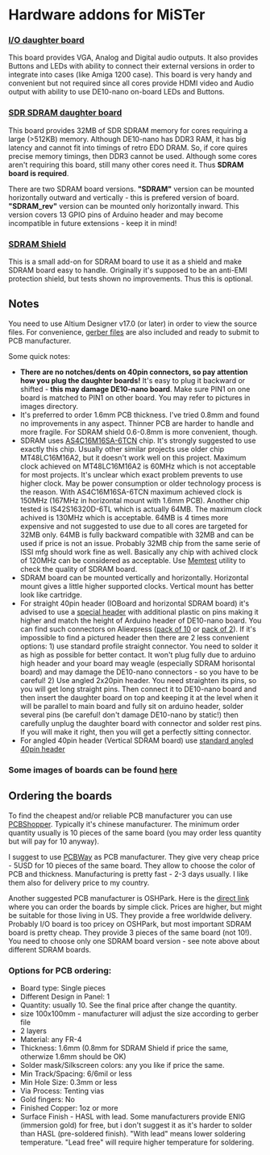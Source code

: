 # Hardware addons for MiSTer

### [I/O daughter board](https://github.com/MiSTer-devel/Hardware_MiSTer/tree/master/Addons/IOBoard)
This board provides VGA, Analog and Digital audio outputs. It also provides Buttons and LEDs with ability to connect their external versions
in order to integrate into cases (like Amiga 1200 case). This board is very handy and convenient but not required since all cores
provide HDMI video and Audio output with ability to use DE10-nano on-board LEDs and Buttons.

### [SDR SDRAM daughter board](https://github.com/MiSTer-devel/Hardware_MiSTer/tree/master/Addons/SDRAM)
This board provides 32MB of SDR SDRAM memory for cores requiring a large (>512KB) memory. Although DE10-nano has DDR3 RAM, it has big
latency and cannot fit into timings of retro EDO DRAM. So, if core quires precise memory timings, then DDR3 cannot be used.
Although some cores aren't requiring this board, still many other cores need it.
Thus **SDRAM board is required**.

There are two SDRAM board versions. **"SDRAM"** version can be mounted horizontally outward and vertically - this is prefered version of board. **"SDRAM_rev"** version can be mounted only horizontally inward. This version covers 13 GPIO pins of Arduino header and may become incompatible in future extensions - keep it in mind!

### [SDRAM Shield](https://github.com/MiSTer-devel/Hardware_MiSTer/tree/master/Addons/SDRAM_shield)
This is a small add-on for SDRAM board to use it as a shield and make SDRAM board easy to handle. Originally it's supposed
to be an anti-EMI protection shield, but tests shown no improvements. Thus this is optional.

## Notes
You need to use Altium Designer v17.0 (or later) in order to view the source files. For convenience, [gerber files](https://github.com/MiSTer-devel/Hardware_MiSTer/tree/master/gerber_releases) are also included
and ready to submit to PCB manufacturer.

Some quick notes:
* **There are no notches/dents on 40pin connectors, so pay attention how you plug the daughter boards!** It's easy to plug it backward or shifted - **this may damage DE10-nano board**. Make sure PIN1 on one board is matched to PIN1 on other board. You may refer to pictures in images directory.
* It's preferred to order 1.6mm PCB thickness. I've tried 0.8mm and found no improvements in any aspect.
Thinner PCB are harder to handle and more fragile. For SDRAM shield 0.6-0.8mm is more convenient, though.
* SDRAM uses [AS4C16M16SA-6TCN](http://www.mouser.tw/Search/ProductDetail.aspx?R=AS4C16M16SA-6TCNvirtualkey56240000virtualkey913-4C16M16SA-6TCN) chip.
It's strongly suggested to use exactly this chip. Usually other similar projects use older chip MT48LC16M16A2, but it doesn't work well on this project.
Maximum clock achieved on MT48LC16M16A2 is 60MHz which is not acceptable for most projects. It's unclear which exact problem prevents
to use higher clock. May be power consumption or older technology process is the reason. With AS4C16M16SA-6TCN maximum achieved clock is 150MHz (167MHz in horizontal mount with 1.6mm PCB).
Another chip tested is IS42S16320D-6TL which is actually 64MB. The maximum clock achived is 130MHz which is acceptable.
64MB is 4 times more expensive and not suggested to use due to all cores are targeted for 32MB only.
64MB is fully backward compatible with 32MB and can be used if price is not an issue. Probably 32MB chip from the same serie of ISSI mfg should work fine as well. Basically any chip with achived clock of 120MHz can be considered as acceptable.
Use [Memtest](https://github.com/MiSTer-devel/MemTest_MiSTer/tree/master/releases) utility to check the quality of SDRAM board.
* SDRAM board can be mounted vertically and horizontally. Horizontal mount gives a little higher supported clocks. Vertical mount has better look like cartridge.
* For straight 40pin header (IOBoard and horizontal SDRAM board) it's advised to use a [special header](https://github.com/MiSTer-devel/Hardware_MiSTer/tree/master/images/header_2.54mm_Pitch-2x20_Pin-Female-Double_Row-Long_Pin.jpg) with additional plastic on pins making it higher and match the height of Arduino header of DE10-nano board. You can find such connectors on Aliexpress ([pack of 10](https://www.aliexpress.com/item/10-Pcs-NEW-2-54mm-Pitch-2x20-Pin-40-Pin-Female-Double-Row-Long-Pin-Header/32812823728.html) or [pack of 2](https://www.aliexpress.com/item/2-Pcs-PC104-2-54mm-Pitch-2x20-Pin-40-Pin-Female-Double-Row-Long-Pin-Header/32805691836.html)). If it's impossible to find a pictured header then there are 2 less convenient options: 1) use standard profile straight connector. You need to solder it as high as possible for better contact. It won't plug fully due to arduino high header and your board may weagle (especially SDRAM horisontal board) and may damage the DE10-nano connectors - so you have to be careful! 2) Use angled 2x20pin header. You need straighten its pins, so you will get long straight pins. Then connect it to DE10-nano board and then insert the daughter board on top and keeping it at the level when it will be parallel to main board and fully sit on arduino header, solder several pins (be careful! don't damage DE10-nano by static!) then carefully unplug the daughter board with connector and solder rest pins. If you will make it right, then you will get a perfectly sitting connector.
* For angled 40pin header (Vertical SDRAM board) use [standard angled 40pin header](https://github.com/MiSTer-devel/Hardware_MiSTer/blob/master/images/header_2.54mm_Pitch-2x20_Pin-Female-Double_Row-Right_Angle_Pin.jpg)

### Some images of boards can be found [here](https://github.com/MiSTer-devel/Hardware_MiSTer/tree/master/images)

## Ordering the boards
To find the cheapest and/or reliable PCB manufacturer you can use [PCBShopper](https://pcbshopper.com/). Typically it's chinese manufacturer. The minimum order quantity usually is 10 pieces of the same board (you may order less quantity but will pay for 10 anyway).

I suggest to use [PCBWay](https://www.pcbway.com/setinvite.aspx?inviteid=43024) as PCB manufacturer. They give very cheap price - 5USD for 10 pieces of the same board. They allow to choose the color of PCB and thickness. Manufacturing is pretty fast - 2-3 days usually. I like them also for delivery price to my country.

Another suggested PCB manufacturer is OSHPark. Here is the [direct link](https://oshpark.com/profiles/MiSTer) where you can order the boards by simple click. Prices are higher, but might be suitable for those living in US. They provide a free worldwide delivery. Probably I/O board is too pricey on OSHPark, but most important SDRAM board is pretty cheap. They provide 3 pieces of the same board (not 10!). You need to choose only one SDRAM board version - see note above about different SDRAM boards.

### Options for PCB ordering:
* Board type: Single pieces
* Different Design in Panel: 1
* Quantity: usually 10. See the final price after change the quantity.
* size 100x100mm - manufacturer will adjust the size according to gerber file
* 2 layers
* Material: any FR-4
* Thickness: 1.6mm (0.8mm for SDRAM Shield if price the same, otherwize 1.6mm should be OK)
* Solder mask/Silkscreen colors: any you like if price the same.
* Min Track/Spacing: 6/6mil or less
* Min Hole Size: 0.3mm or less
* Via Process: Tenting vias
* Gold fingers: No
* Finished Copper: 1oz or more
* Surface Finish - HASL with lead. Some manufacturers provide ENIG (immersion gold) for free, but i don't suggest it as it's harder to solder than HASL (pre-soldered finish). "With lead" means lower soldering temperature. "Lead free" will require higher temperature for soldering.
